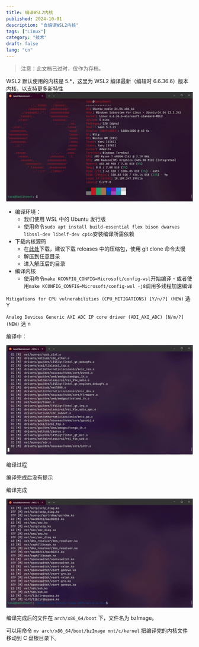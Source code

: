 ```yaml
---
title: 编译WSL2内核
published: 2024-10-01
description: "自编译WSL2内核"
tags: ["Linux"]
category: "技术"
draft: false
lang: "cn"
---
```


> 注意：此文档已过时，仅作为存档。

WSL2 默认使用的内核是 5.\*，这里为 WSL2 编译最新（编辑时 6.6.36.6）版本内核，以支持更多新特性
![](co1.webp)

- 编译环境：
  - 我们使用 WSL 中的 Ubuntu 发行版
  - 使用命令`sudo apt install build-essential flex bison dwarves libssl-dev libelf-dev cpio`安装编译所需依赖
- 下载内核源码
  - 在[此处](https://github.com/microsoft/WSL2-Linux-Kernel/releases/latest)下载，建议下载 releases 中的压缩包，使用 git clone 命令太慢
  - 解压到任意目录
  - 进入解压后的目录
- 编译内核
  - 使用命令`make KCONFIG_CONFIG=Microsoft/config-wsl`开始编译 - 或者使用`make KCONFIG_CONFIG=Microsoft/config-wsl -j8`调用多线程加速编译

`Mitigations for CPU vulnerabilities (CPU_MITIGATIONS) [Y/n/?] (NEW)` 选 Y

`Analog Devices Generic AXI ADC IP core driver (ADI_AXI_ADC) [N/m/?] (NEW)` 选 n

编译中：

![](co2.webp)

编译过程

编译完成后没有提示

编译完成

![](co3.webp)

编译完成后的文件在 `arch/x86_64/boot` 下，文件名为 bzImage。

可以用命令 `mv arch/x86_64/boot/bzImage mnt/c/kernel` 把编译完的内核文件移动到 C 盘根目录下。
